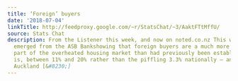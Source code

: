 ```yaml
---
title: ‘Foreign’ buyers
date: '2018-07-04'
linkTitle: http://feedproxy.google.com/~r/StatsChat/~3/AaktFTtMffU/
source: Stats Chat
description: From the Listener this week, and now on noted.co.nz This week, new data
  emerged from the ASB Bankshowing that foreign buyers are a much more significant
  part of the overheated housing market than had previously been established; that
  is, between 11% and 20% rather than the piffling 3.3% nationally – and 7.3% in the
  Auckland [&#8230;]
---
```

